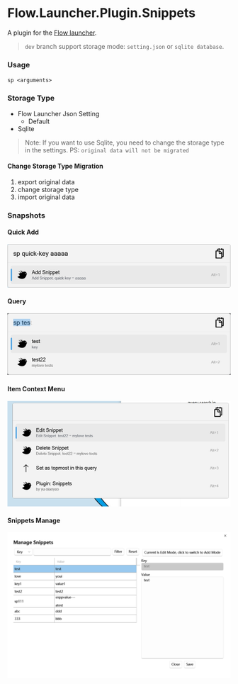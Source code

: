 Flow.Launcher.Plugin.Snippets
==================

A plugin for the [Flow launcher](https://github.com/Flow-Launcher/Flow.Launcher).

> `dev` branch support storage mode: `setting.json` or `sqlite database`.

### Usage

    sp <arguments>


### Storage Type
- Flow Launcher Json Setting
  - Default
- Sqlite

>Note: If you want to use Sqlite, you need to change the storage type in the settings. PS: `original data will not be migrated`

#### Change Storage Type Migration
1. export original data
2. change storage type
3. import original data

### Snapshots 

#### Quick Add

![](Resources/quick-add.jpg)

#### Query

![](Resources/query-search.jpg)

#### Item Context Menu

![](Resources/context-menu.jpg)

#### Snippets Manage

![](Resources/setting-manage.jpg)